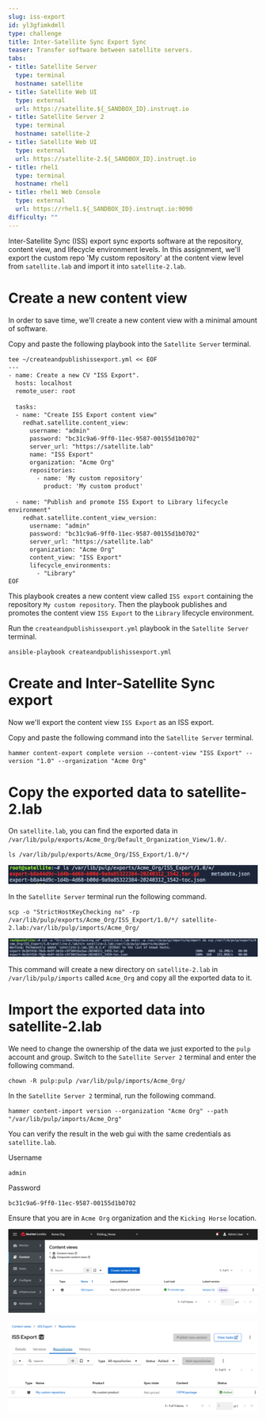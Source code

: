 ```yaml
---
slug: iss-export
id: yl3gfimkdmll
type: challenge
title: Inter-Satellite Sync Export Sync
teaser: Transfer software between satellite servers.
tabs:
- title: Satellite Server
  type: terminal
  hostname: satellite
- title: Satellite Web UI
  type: external
  url: https://satellite.${_SANDBOX_ID}.instruqt.io
- title: Satellite Server 2
  type: terminal
  hostname: satellite-2
- title: Satellite Web UI
  type: external
  url: https://satellite-2.${_SANDBOX_ID}.instruqt.io
- title: rhel1
  type: terminal
  hostname: rhel1
- title: rhel1 Web Console
  type: external
  url: https://rhel1.${_SANDBOX_ID}.instruqt.io:9090
difficulty: ""
---
```


Inter-Satellite Sync (ISS) export sync exports software at the repository, content view, and lifecycle environment levels. In this assignment, we'll export the custom repo 'My custom repository' at the content view level from `satellite.lab` and import it into `satellite-2.lab`.

Create a new content view
=========================
In order to save time, we'll create a new content view with a minimal amount of software.

Copy and paste the following playbook into the `Satellite Server` terminal.

```
tee ~/createandpublishissexport.yml << EOF
---
- name: Create a new CV "ISS Export".
  hosts: localhost
  remote_user: root

  tasks:
  - name: "Create ISS Export content view"
    redhat.satellite.content_view:
      username: "admin"
      password: "bc31c9a6-9ff0-11ec-9587-00155d1b0702"
      server_url: "https://satellite.lab"
      name: "ISS Export"
      organization: "Acme Org"
      repositories:
        - name: 'My custom repository'
          product: 'My custom product'

  - name: "Publish and promote ISS Export to Library lifecycle environment"
    redhat.satellite.content_view_version:
      username: "admin"
      password: "bc31c9a6-9ff0-11ec-9587-00155d1b0702"
      server_url: "https://satellite.lab"
      organization: "Acme Org"
      content_view: "ISS Export"
      lifecycle_environments:
        - "Library"
EOF
```

This playbook creates a new content view called `ISS export` containing the repository `My custom repository`. Then the playbook publishes and promotes the content view `ISS Export` to the `Library` lifecycle environment.

Run the `createandpublishissexport.yml` playbook in the `Satellite Server` terminal.

```
ansible-playbook createandpublishissexport.yml
```

Create and Inter-Satellite Sync export
======================================

Now we'll export the content view `ISS Export` as an ISS export.

Copy and paste the following command into the `Satellite Server` terminal.

```
hammer content-export complete version --content-view "ISS Export" --version "1.0" --organization "Acme Org"
```

Copy the exported data to satellite-2.lab
=========================================

On `satellite.lab`, you can find the exported data in `/var/lib/pulp/exports/Acme_Org/Default_Organization_View/1.0/`.

```
ls /var/lib/pulp/exports/Acme_Org/ISS_Export/1.0/*/
```
![](../assets/exportedcv.png)

In the `Satellite Server` terminal run the following command.

```
scp -o "StrictHostKeyChecking no" -rp /var/lib/pulp/exports/Acme_Org/ISS_Export/1.0/*/ satellite-2.lab:/var/lib/pulp/imports/Acme_Org/
```

![](../assets/mvexportstosatellite2.png)

This command will create a new directory on `satellite-2.lab` in `/var/lib/pulp/imports` called `Acme_Org` and copy all the exported data to it.

Import the exported data into satellite-2.lab
=============================================

We need to change the ownership of the data we just exported to the `pulp` account and group. Switch to the `Satellite Server 2` terminal and enter the following command.

```
chown -R pulp:pulp /var/lib/pulp/imports/Acme_Org/
```

In the `Satellite Server 2` terminal, run the following command.

```
hammer content-import version --organization "Acme Org" --path "/var/lib/pulp/imports/Acme_Org"
```

You can verify the result in the web gui with the same credentials as `satellite.lab`.

Username
```
admin
```

Password
```
bc31c9a6-9ff0-11ec-9587-00155d1b0702
```

Ensure that you are in `Acme Org` organization and the `Kicking Horse` location.

![](../assets/exportedissexport.png)

![](../assets/exportedcustomrepo.png)